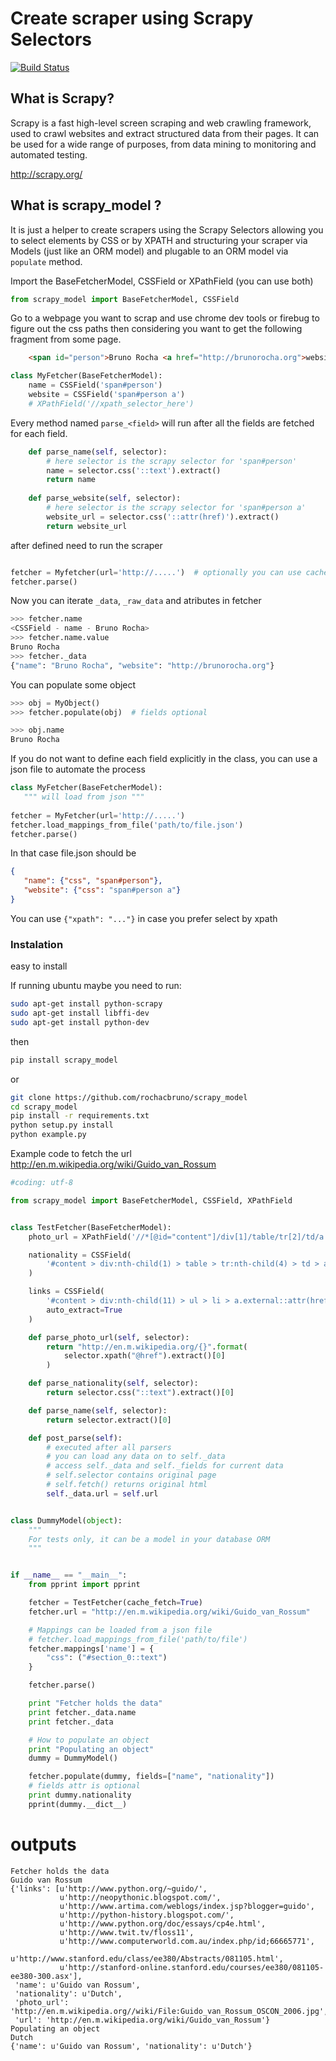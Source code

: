 Create scraper using Scrapy Selectors
============================================

[![Build
Status](https://travis-ci.org/rochacbruno/scrapy_model.png)](https://travis-ci.org/rochacbruno/scrapy_model)

## What is Scrapy?

Scrapy is a fast high-level screen scraping and web crawling framework, used to crawl websites and extract structured data from their pages. It can be used for a wide range of purposes, from data mining to monitoring and automated testing.

http://scrapy.org/


## What is scrapy_model ?

It is just a helper to create scrapers using the Scrapy Selectors allowing you to select elements by CSS or by XPATH and structuring your scraper via Models (just like an ORM model) and plugable to an ORM model via ``populate`` method. 

Import the BaseFetcherModel, CSSField or XPathField (you can use both)

```python
from scrapy_model import BaseFetcherModel, CSSField
```

Go to a webpage you want to scrap and use chrome dev tools or firebug to figure out the css paths then considering you want to get the following fragment from some page.

```html
    <span id="person">Bruno Rocha <a href="http://brunorocha.org">website</a></span>
``` 

```python
class MyFetcher(BaseFetcherModel):
    name = CSSField('span#person')
    website = CSSField('span#person a')
    # XPathField('//xpath_selector_here')
```

Every method named ``parse_<field>`` will run after all the fields are fetched for each field.

```python
    def parse_name(self, selector):
        # here selector is the scrapy selector for 'span#person'
        name = selector.css('::text').extract()
        return name
        
    def parse_website(self, selector):
        # here selector is the scrapy selector for 'span#person a'
        website_url = selector.css('::attr(href)').extract()
        return website_url

```


after defined need to run the scraper


```python

fetcher = Myfetcher(url='http://.....')  # optionally you can use cached_fetch=True to cache requests on redis
fetcher.parse()
```

Now you can iterate ``_data``, ``_raw_data`` and atributes in fetcher

```python
>>> fetcher.name
<CSSField - name - Bruno Rocha>
>>> fetcher.name.value
Bruno Rocha
>>> fetcher._data
{"name": "Bruno Rocha", "website": "http://brunorocha.org"}
```

You can populate some object

```python
>>> obj = MyObject()
>>> fetcher.populate(obj)  # fields optional

>>> obj.name
Bruno Rocha
```

If you do not want to define each field explicitly in the class, you can use a json file to automate the process

```python
class MyFetcher(BaseFetcherModel):
   """ will load from json """
   
fetcher = MyFetcher(url='http://.....')
fetcher.load_mappings_from_file('path/to/file.json')
fetcher.parse()
```

In that case file.json should be

```json
{
   "name": {"css", "span#person"},
   "website": {"css": "span#person a"}
}
```

You can use ``{"xpath": "..."}`` in case you prefer select by xpath


### Instalation

easy to install

If running ubuntu maybe you need to run:

```bash
sudo apt-get install python-scrapy
sudo apt-get install libffi-dev
sudo apt-get install python-dev
```

then

```bash
pip install scrapy_model
```

or


```bash
git clone https://github.com/rochacbruno/scrapy_model
cd scrapy_model
pip install -r requirements.txt
python setup.py install
python example.py
```

Example code to fetch the url http://en.m.wikipedia.org/wiki/Guido_van_Rossum

```python
#coding: utf-8

from scrapy_model import BaseFetcherModel, CSSField, XPathField


class TestFetcher(BaseFetcherModel):
    photo_url = XPathField('//*[@id="content"]/div[1]/table/tr[2]/td/a')

    nationality = CSSField(
        '#content > div:nth-child(1) > table > tr:nth-child(4) > td > a',
    )

    links = CSSField(
        '#content > div:nth-child(11) > ul > li > a.external::attr(href)',
        auto_extract=True
    )

    def parse_photo_url(self, selector):
        return "http://en.m.wikipedia.org/{}".format(
            selector.xpath("@href").extract()[0]
        )

    def parse_nationality(self, selector):
        return selector.css("::text").extract()[0]

    def parse_name(self, selector):
        return selector.extract()[0]

    def post_parse(self):
        # executed after all parsers
        # you can load any data on to self._data
        # access self._data and self._fields for current data
        # self.selector contains original page
        # self.fetch() returns original html
        self._data.url = self.url


class DummyModel(object):
    """
    For tests only, it can be a model in your database ORM
    """


if __name__ == "__main__":
    from pprint import pprint

    fetcher = TestFetcher(cache_fetch=True)
    fetcher.url = "http://en.m.wikipedia.org/wiki/Guido_van_Rossum"

    # Mappings can be loaded from a json file
    # fetcher.load_mappings_from_file('path/to/file')
    fetcher.mappings['name'] = {
        "css": ("#section_0::text")
    }

    fetcher.parse()

    print "Fetcher holds the data"
    print fetcher._data.name
    print fetcher._data

    # How to populate an object
    print "Populating an object"
    dummy = DummyModel()

    fetcher.populate(dummy, fields=["name", "nationality"])
    # fields attr is optional
    print dummy.nationality
    pprint(dummy.__dict__)

```

# outputs


```
Fetcher holds the data
Guido van Rossum
{'links': [u'http://www.python.org/~guido/',
           u'http://neopythonic.blogspot.com/',
           u'http://www.artima.com/weblogs/index.jsp?blogger=guido',
           u'http://python-history.blogspot.com/',
           u'http://www.python.org/doc/essays/cp4e.html',
           u'http://www.twit.tv/floss11',
           u'http://www.computerworld.com.au/index.php/id;66665771',
           u'http://www.stanford.edu/class/ee380/Abstracts/081105.html',
           u'http://stanford-online.stanford.edu/courses/ee380/081105-ee380-300.asx'],
 'name': u'Guido van Rossum',
 'nationality': u'Dutch',
 'photo_url': 'http://en.m.wikipedia.org//wiki/File:Guido_van_Rossum_OSCON_2006.jpg',
 'url': 'http://en.m.wikipedia.org/wiki/Guido_van_Rossum'}
Populating an object
Dutch
{'name': u'Guido van Rossum', 'nationality': u'Dutch'}
```
